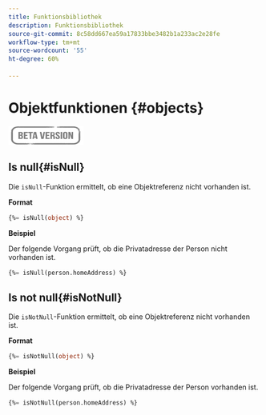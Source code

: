 ```yaml
---
title: Funktionsbibliothek
description: Funktionsbibliothek
source-git-commit: 8c58dd667ea59a17833bbe3482b1a233ac2e28fe
workflow-type: tm+mt
source-wordcount: '55'
ht-degree: 60%

---
```


# Objektfunktionen {#objects}

![](../../assets/do-not-localize/badge.png)

## Is null{#isNull}

Die `isNull`-Funktion ermittelt, ob eine Objektreferenz nicht vorhanden ist.

**Format**

```sql
{%= isNull(object) %}
```

**Beispiel**

Der folgende Vorgang prüft, ob die Privatadresse der Person nicht vorhanden ist.

```sql
{%= isNull(person.homeAddress) %}
```

## Is not null{#isNotNull}

Die `isNotNull`-Funktion ermittelt, ob eine Objektreferenz nicht vorhanden ist.

**Format**

```sql
{%= isNotNull(object) %}
```

**Beispiel**

Der folgende Vorgang prüft, ob die Privatadresse der Person vorhanden ist.

```sql
{%= isNotNull(person.homeAddress) %}
```
